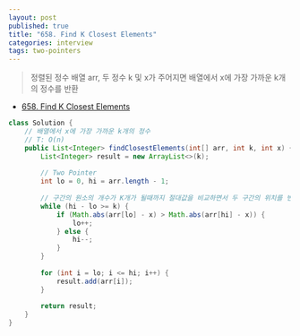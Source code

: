 ```yaml
---
layout: post
published: true
title: "658. Find K Closest Elements"
categories: interview
tags: two-pointers
---
```


> 정렬된 정수 배열 arr, 두 정수 k 및 x가 주어지면 배열에서 x에 가장 가까운 k개의 정수를 반환

- [658. Find K Closest Elements](https://leetcode.com/problems/find-k-closest-elements/)

```java
class Solution {
    // 배열에서 x에 가장 가까운 k개의 정수
    // T: O(n)
    public List<Integer> findClosestElements(int[] arr, int k, int x) {
		List<Integer> result = new ArrayList<>(k);
        
        // Two Pointer
        int lo = 0, hi = arr.length - 1;
        
        // 구간의 원소의 개수가 K개가 될때까지 절대값을 비교하면서 두 구간의 위치를 변경한다.
		while (hi - lo >= k) {
			if (Math.abs(arr[lo] - x) > Math.abs(arr[hi] - x)) {
				lo++;
			} else {
				hi--;
			}
		}
        
		for (int i = lo; i <= hi; i++) {
			result.add(arr[i]);
		}
        
		return result;
    }
}
```